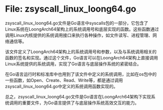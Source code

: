 # File: zsyscall_linux_loong64.go

zsyscall_linux_loong64.go文件是Go语言中syscalls包的一部分，它包含了Linux系统在LoongArch64架构上的系统调用号和底层实现的函数。这些函数通过调用Linux内核提供的系统调用接口来执行各种操作，如文件读写、进程管理、网络通信等。

该文件定义了LoongArch64架构上的系统调用号和参数，以及与系统调用相关的函数的签名和实现。通过这个文件，Go语言可以在LoongArch64架构上直接调用Linux系统提供的系统调用，实现了Go语言与底层操作系统的紧密结合。

在Go语言运行时和标准库中也用到了该文件中定义的系统调用，比如在os包中的一些函数，如Open、Create、Read、Write等，都是通过调用zsyscall_linux_loong64.go中定义的系统调用函数实现的。

总之，zsyscall_linux_loong64.go文件是Go语言在LoongArch64架构下实现系统调用的重要文件，为Go语言提供了与底层操作系统高效交互的能力。

